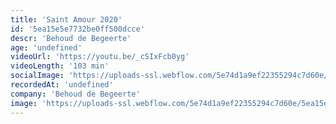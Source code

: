 ```yaml
---
title: 'Saint Amour 2020'
id: '5ea15e5e7732be0ff500dcce'
descr: 'Behoud de Begeerte'
age: 'undefined'
videoUrl: 'https://youtu.be/_cSIxFcb0yg'
videoLength: '103 min'
socialImage: 'https://uploads-ssl.webflow.com/5e74d1a9ef22355294c7d60e/5ea15e32d0138e1c44cb89ee_Thumbnail_SA%202020.jpg'
recordedAt: 'undefined'
company: 'Behoud de Begeerte'
image: 'https://uploads-ssl.webflow.com/5e74d1a9ef22355294c7d60e/5ea15e32d0138e1c44cb89ee_Thumbnail_SA%202020.jpg'
---
```

